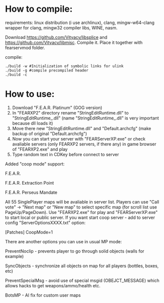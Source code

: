 # How to compile:
requirements: linux distribution (i use archlinux), clang, mingw-w64-clang wrapper for clang, mingw32 compiler libs, WINE, nasm.

Download https://github.com/Vityacv/libsplice and https://github.com/Vityacv/libmisc. Compile it. Place it together with fearservmod folder.

compile:
```
./build -w #Initialization of symbolic links for ulink
./build -g #compile precompiled header
./build -c
```
# How to use:
1. Download "F.E.A.R. Platinum" (GOG version)
2. In "FEARXP2" directory rename "StringEditRuntime.dll" to "StringEditRuntime_.dll" (name "StringEditRuntime_.dll" is very important because dll loads it)
3. Move there new "StringEditRuntime.dll" and "Default.archcfg" (make backup of original "Default.archcfg")
4. Now you can start your server with "FEARServerXP.exe" or check avaliable servers (only FEARXP2 servers, if there any) in game browser of "FEARXP2.exe" and play
5. Type random text in CDKey before connect to server

Added "coop mode" support:

F.E.A.R.

F.E.A.R. Extraction Point

F.E.A.R. Perseus Mandate

All 55 SinglePlayer maps will be avaliable in server list. Players can use "Call vote" -> "Next map" or "New map" to select specific map (for scroll list use PageUp/PageDown).
Use "FEARXP2.exe" for play and "FEARServerXP.exe" to start local or public server.
If you want start coop server - add to server config "ServerOptionsXXXX.txt" option:

[Patches]
CoopMode=1

There are another options you can use in usual MP mode:

PreventNoclip - prevents player to go through solid objects (walls for example)

SyncObjects - synchronize all objects on map for all players (bottles, boxes, etc)

PreventSpecialMsg - avoid use of special msgid (OBEJCT_MESSAGE) which allows hacks to get weapons/ammo/health etc.

BotsMP - AI fix for custom user maps
